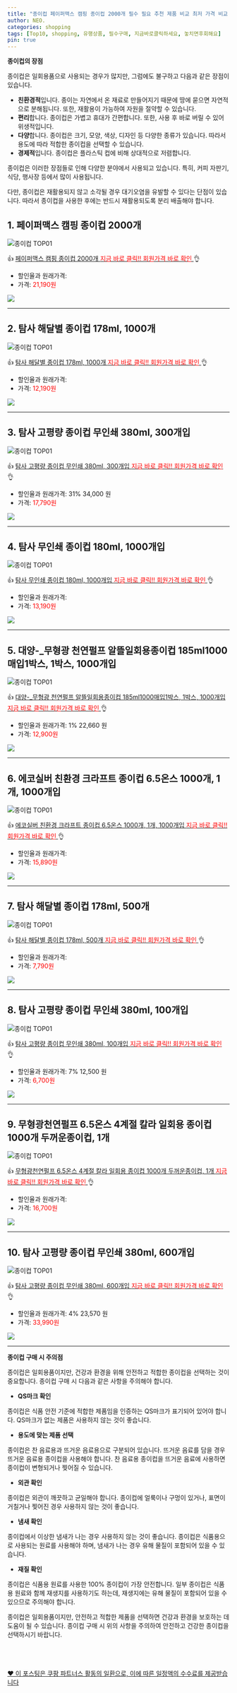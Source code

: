 ```yaml
---
title: "종이컵 페이퍼맥스 캠핑 종이컵 2000개 필수 필요 추천 제품 비교 최저 가격 비교 장점 구매가이드"
author: NEO.
categories: shopping
tags: [Top10, shopping, 유행상품, 필수구매, 지금바로클릭하세요, 놓치면후회해요]
pin: true
---
```

**종이컵의 장점**

종이컵은 일회용품으로 사용되는 경우가 많지만, 그럼에도 불구하고 다음과 같은 장점이 있습니다.

* **친환경적**입니다. 종이는 자연에서 온 재료로 만들어지기 때문에 땅에 묻으면 자연적으로 분해됩니다. 또한, 재활용이 가능하여 자원을 절약할 수 있습니다.
* **편리**합니다. 종이컵은 가볍고 휴대가 간편합니다. 또한, 사용 후 바로 버릴 수 있어 위생적입니다.
* **다양**합니다. 종이컵은 크기, 모양, 색상, 디자인 등 다양한 종류가 있습니다. 따라서 용도에 따라 적합한 종이컵을 선택할 수 있습니다.
* **경제적**입니다. 종이컵은 플라스틱 컵에 비해 상대적으로 저렴합니다.

종이컵은 이러한 장점들로 인해 다양한 분야에서 사용되고 있습니다. 특히, 커피 자판기, 식당, 행사장 등에서 많이 사용됩니다.

다만, 종이컵은 재활용되지 않고 소각될 경우 대기오염을 유발할 수 있다는 단점이 있습니다. 따라서 종이컵을 사용한 후에는 반드시 재활용되도록 분리 배출해야 합니다.

   

## 1. 페이퍼맥스 캠핑 종이컵 2000개

![종이컵 TOP01](https://thumbnail8.coupangcdn.com/thumbnails/remote/490x490ex/image/vendor_inventory/9c38/bd8cbf3d6c0e05e37770358290142d53b30bc550f39970302f3d3f74542a.jpg)


👍 [페이퍼맥스 캠핑 종이컵 2000개 <font color=red> 지금 바로 클릭!! 회원가격 바로 확인 </font> ](https://link.coupang.com/re/AFFSDP?lptag=AF3617701&subid=GithubCoopas&pageKey=6106147296&traceid=V0-153&itemId=11476910769&vendorItemId=84266443805) 👌 


- 할인율과 원래가격: 
- 가격: <span style='color:red'>21,190원</span>

[![](/discount_price.png)](https://link.coupang.com/re/AFFSDP?lptag=AF3617701&subid=GithubCoopas&pageKey=6106147296&traceid=V0-153&itemId=11476910769&vendorItemId=84266443805)

---


   

## 2. 탐사 해달별 종이컵 178ml, 1000개

![종이컵 TOP01](https://thumbnail6.coupangcdn.com/thumbnails/remote/490x490ex/image/retail/images/24268284243552-713805d2-fb90-497e-a7f2-3b0b988ec1ad.jpg)


👍 [탐사 해달별 종이컵 178ml, 1000개 <font color=red> 지금 바로 클릭!! 회원가격 바로 확인 </font> ](https://link.coupang.com/re/AFFSDP?lptag=AF3617701&subid=GithubCoopas&pageKey=320322651&traceid=V0-153&itemId=1025005985&vendorItemId=5467636541) 👌 


- 할인율과 원래가격: 
- 가격: <span style='color:red'>12,190원</span>

[![](/discount_price.png)](https://link.coupang.com/re/AFFSDP?lptag=AF3617701&subid=GithubCoopas&pageKey=320322651&traceid=V0-153&itemId=1025005985&vendorItemId=5467636541)

---


   

## 3. 탐사 고평량 종이컵 무인쇄 380ml, 300개입

![종이컵 TOP01](https://thumbnail6.coupangcdn.com/thumbnails/remote/490x490ex/image/retail/images/1219175674251514-d1b10e2e-9818-4360-927e-dda443929005.jpg)


👍 [탐사 고평량 종이컵 무인쇄 380ml, 300개입 <font color=red> 지금 바로 클릭!! 회원가격 바로 확인 </font> ](https://link.coupang.com/re/AFFSDP?lptag=AF3617701&subid=GithubCoopas&pageKey=1277818179&traceid=V0-153&itemId=14209966873&vendorItemId=81455435703) 👌 


- 할인율과 원래가격: 31%  34,000   원
- 가격: <span style='color:red'>17,790원</span>

[![](/discount_price.png)](https://link.coupang.com/re/AFFSDP?lptag=AF3617701&subid=GithubCoopas&pageKey=1277818179&traceid=V0-153&itemId=14209966873&vendorItemId=81455435703)

---


   

## 4. 탐사 무인쇄 종이컵 180ml, 1000개입

![종이컵 TOP01](https://thumbnail10.coupangcdn.com/thumbnails/remote/490x490ex/image/retail/images/532585345416642-8f03ad15-b9dc-40ed-ba01-333ebecd465b.jpg)


👍 [탐사 무인쇄 종이컵 180ml, 1000개입 <font color=red> 지금 바로 클릭!! 회원가격 바로 확인 </font> ](https://link.coupang.com/re/AFFSDP?lptag=AF3617701&subid=GithubCoopas&pageKey=1312816044&traceid=V0-153&itemId=2431395969&vendorItemId=70425343383) 👌 


- 할인율과 원래가격: 
- 가격: <span style='color:red'>13,190원</span>

[![](/discount_price.png)](https://link.coupang.com/re/AFFSDP?lptag=AF3617701&subid=GithubCoopas&pageKey=1312816044&traceid=V0-153&itemId=2431395969&vendorItemId=70425343383)

---


   

## 5. 대양-_무형광 천연펄프 알뜰일회용종이컵 185ml1000매입1박스, 1박스, 1000개입

![종이컵 TOP01](https://thumbnail9.coupangcdn.com/thumbnails/remote/490x490ex/image/vendor_inventory/534a/cadb5e4928fc3620b7adf28f8475c6a5f4e46dbd57fed9f3d2998053824d.png)


👍 [대양-_무형광 천연펄프 알뜰일회용종이컵 185ml1000매입1박스, 1박스, 1000개입 <font color=red> 지금 바로 클릭!! 회원가격 바로 확인 </font> ](https://link.coupang.com/re/AFFSDP?lptag=AF3617701&subid=GithubCoopas&pageKey=7505655928&traceid=V0-153&itemId=19656118757&vendorItemId=71355746807) 👌 


- 할인율과 원래가격: 1%  22,660   원
- 가격: <span style='color:red'>12,900원</span>

[![](/discount_price.png)](https://link.coupang.com/re/AFFSDP?lptag=AF3617701&subid=GithubCoopas&pageKey=7505655928&traceid=V0-153&itemId=19656118757&vendorItemId=71355746807)

---


   

## 6. 에코실버 친환경 크라프트 종이컵 6.5온스 1000개, 1개, 1000개입

![종이컵 TOP01](https://thumbnail10.coupangcdn.com/thumbnails/remote/490x490ex/image/vendor_inventory/1d41/c5f1fc2f6cd35e804b1d4f5b6034e819d72d6446b6337f881538d04d2117.jpg)


👍 [에코실버 친환경 크라프트 종이컵 6.5온스 1000개, 1개, 1000개입 <font color=red> 지금 바로 클릭!! 회원가격 바로 확인 </font> ](https://link.coupang.com/re/AFFSDP?lptag=AF3617701&subid=GithubCoopas&pageKey=6659580941&traceid=V0-153&itemId=15282918522&vendorItemId=70074603698) 👌 


- 할인율과 원래가격: 
- 가격: <span style='color:red'>15,890원</span>

[![](/discount_price.png)](https://link.coupang.com/re/AFFSDP?lptag=AF3617701&subid=GithubCoopas&pageKey=6659580941&traceid=V0-153&itemId=15282918522&vendorItemId=70074603698)

---


   

## 7. 탐사 해달별 종이컵 178ml, 500개

![종이컵 TOP01](https://thumbnail6.coupangcdn.com/thumbnails/remote/490x490ex/image/retail/images/8990655126666768-e1abbf0e-c41e-45e1-8566-99502d0e58be.jpg)


👍 [탐사 해달별 종이컵 178ml, 500개 <font color=red> 지금 바로 클릭!! 회원가격 바로 확인 </font> ](https://link.coupang.com/re/AFFSDP?lptag=AF3617701&subid=GithubCoopas&pageKey=320322651&traceid=V0-153&itemId=14989376471&vendorItemId=82212351247) 👌 


- 할인율과 원래가격: 
- 가격: <span style='color:red'>7,790원</span>

[![](/discount_price.png)](https://link.coupang.com/re/AFFSDP?lptag=AF3617701&subid=GithubCoopas&pageKey=320322651&traceid=V0-153&itemId=14989376471&vendorItemId=82212351247)

---


   

## 8. 탐사 고평량 종이컵 무인쇄 380ml, 100개입

![종이컵 TOP01](https://thumbnail8.coupangcdn.com/thumbnails/remote/490x490ex/image/retail/images/41451141521488-73517aa0-b7ce-45fa-b525-1051f8a0b04d.jpg)


👍 [탐사 고평량 종이컵 무인쇄 380ml, 100개입 <font color=red> 지금 바로 클릭!! 회원가격 바로 확인 </font> ](https://link.coupang.com/re/AFFSDP?lptag=AF3617701&subid=GithubCoopas&pageKey=1277818179&traceid=V0-153&itemId=2284867988&vendorItemId=70281957542) 👌 


- 할인율과 원래가격: 7%  12,500   원
- 가격: <span style='color:red'>6,700원</span>

[![](/discount_price.png)](https://link.coupang.com/re/AFFSDP?lptag=AF3617701&subid=GithubCoopas&pageKey=1277818179&traceid=V0-153&itemId=2284867988&vendorItemId=70281957542)

---


   

## 9. 무형광천연펄프 6.5온스 4계절 칼라 일회용 종이컵 1000개 두꺼운종이컵, 1개

![종이컵 TOP01](https://thumbnail10.coupangcdn.com/thumbnails/remote/490x490ex/image/vendor_inventory/12e2/0cda057da225a316271c26d6ec0ffb780c0f3d21e4ec5616a709930ce06b.jpg)


👍 [무형광천연펄프 6.5온스 4계절 칼라 일회용 종이컵 1000개 두꺼운종이컵, 1개 <font color=red> 지금 바로 클릭!! 회원가격 바로 확인 </font> ](https://link.coupang.com/re/AFFSDP?lptag=AF3617701&subid=GithubCoopas&pageKey=6525780453&traceid=V0-153&itemId=14476788279&vendorItemId=85692702527) 👌 


- 할인율과 원래가격: 
- 가격: <span style='color:red'>16,700원</span>

[![](/discount_price.png)](https://link.coupang.com/re/AFFSDP?lptag=AF3617701&subid=GithubCoopas&pageKey=6525780453&traceid=V0-153&itemId=14476788279&vendorItemId=85692702527)

---


   

## 10. 탐사 고평량 종이컵 무인쇄 380ml, 600개입

![종이컵 TOP01](https://thumbnail8.coupangcdn.com/thumbnails/remote/490x490ex/image/retail/images/2343044261256420-d964072c-ba8e-4235-8595-a4c06a34e236.jpg)


👍 [탐사 고평량 종이컵 무인쇄 380ml, 600개입 <font color=red> 지금 바로 클릭!! 회원가격 바로 확인 </font> ](https://link.coupang.com/re/AFFSDP?lptag=AF3617701&subid=GithubCoopas&pageKey=1277818179&traceid=V0-153&itemId=4149990545&vendorItemId=72133885040) 👌 


- 할인율과 원래가격: 4%  23,570   원
- 가격: <span style='color:red'>33,990원</span>

[![](/discount_price.png)](https://link.coupang.com/re/AFFSDP?lptag=AF3617701&subid=GithubCoopas&pageKey=1277818179&traceid=V0-153&itemId=4149990545&vendorItemId=72133885040)

---
**종이컵 구매 시 주의점**

종이컵은 일회용품이지만, 건강과 환경을 위해 안전하고 적합한 종이컵을 선택하는 것이 중요합니다. 종이컵 구매 시 다음과 같은 사항을 주의해야 합니다.

* **QS마크 확인**

종이컵은 식품 안전 기준에 적합한 제품임을 인증하는 QS마크가 표기되어 있어야 합니다. QS마크가 없는 제품은 사용하지 않는 것이 좋습니다.

* **용도에 맞는 제품 선택**

종이컵은 찬 음료용과 뜨거운 음료용으로 구분되어 있습니다. 뜨거운 음료를 담을 경우 뜨거운 음료용 종이컵을 사용해야 합니다. 찬 음료용 종이컵을 뜨거운 음료에 사용하면 종이컵이 변형되거나 찢어질 수 있습니다.

* **외관 확인**

종이컵은 외관이 깨끗하고 균일해야 합니다. 종이컵에 얼룩이나 구멍이 있거나, 표면이 거칠거나 찢어진 경우 사용하지 않는 것이 좋습니다.

* **냄새 확인**

종이컵에서 이상한 냄새가 나는 경우 사용하지 않는 것이 좋습니다. 종이컵은 식품용으로 사용되는 원료를 사용해야 하며, 냄새가 나는 경우 유해 물질이 포함되어 있을 수 있습니다.

* **재질 확인**

종이컵은 식품용 원료를 사용한 100% 종이컵이 가장 안전합니다. 일부 종이컵은 식품용 원료와 함께 재생지를 사용하기도 하는데, 재생지에는 유해 물질이 포함되어 있을 수 있으므로 주의해야 합니다.

종이컵은 일회용품이지만, 안전하고 적합한 제품을 선택하면 건강과 환경을 보호하는 데 도움이 될 수 있습니다. 종이컵 구매 시 위의 사항을 주의하여 안전하고 건강한 종이컵을 선택하시기 바랍니다.<br><br><br><br><br> [ ❤  이 포스팅은 쿠팡 파트너스 활동의 일환으로, 이에 따른 일정액의 수수료를 제공받습니다](https://link.coupang.com/a/bcEFyh)